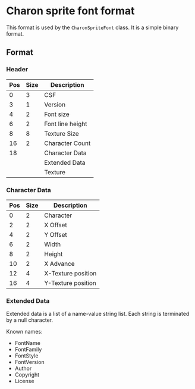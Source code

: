 # Charon sprite font format

This format is used by the `CharonSpriteFont` class. It is a simple binary format.

## Format

### Header

| Pos | Size | Description      |
|-----|------|------------------|
| 0   | 3    | CSF              |
| 3   | 1    | Version          |
| 4   | 2    | Font size        |
| 6   | 2    | Font line height |
| 8   | 8    | Texture Size     |
| 16  | 2    | Character Count  |
| 18  |      | Character Data   |
|     |      | Extended Data    |
|     |      | Texture          |


### Character Data

| Pos | Size | Description        |
|-----|------|--------------------|
| 0   | 2    | Character          |
| 2   | 2    | X Offset           |
| 4   | 2    | Y Offset           |
| 6   | 2    | Width              |
| 8   | 2    | Height             |
| 10  | 2    | X Advance          |
| 12  | 4    | X-Texture position |
| 16  | 4    | Y-Texture position |

### Extended Data

Extended data is a list of a name-value string list. 
Each string is terminated by a null character.

Known names:
- FontName
- FontFamily
- FontStyle
- FontVersion
- Author
- Copyright
- License
